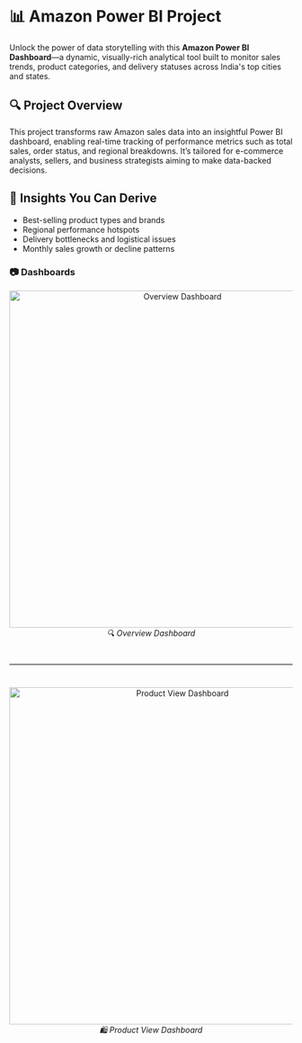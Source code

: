 # 📊 Amazon Power BI Project

Unlock the power of data storytelling with this **Amazon Power BI Dashboard**—a dynamic, visually-rich analytical tool built to monitor sales trends, product categories, and delivery statuses across India's top cities and states.

## 🔍 Project Overview

This project transforms raw Amazon sales data into an insightful Power BI dashboard, enabling real-time tracking of performance metrics such as total sales, order status, and regional breakdowns. It’s tailored for e-commerce analysts, sellers, and business strategists aiming to make data-backed decisions.


## 🧠 Insights You Can Derive

- Best-selling product types and brands  
- Regional performance hotspots  
- Delivery bottlenecks and logistical issues  
- Monthly sales growth or decline patterns




### 📷 Dashboards

<p align="center">
  <img src="https://github.com/user-attachments/assets/6a33c112-4081-41f4-9318-b37c7a9a1b37" alt="Overview Dashboard" width="600"/>
  <br/>
  <em>🔍 Overview Dashboard</em>
</p>

<hr style="border: none; border-top: 1px solid #ccc; margin: 40px 0;">

<p align="center">
  <img src="https://github.com/user-attachments/assets/12ae243f-9886-4a67-9a22-82500fcd4e11" alt="Product View Dashboard" width="600"/>
  <br/>
  <em>🛍️ Product View Dashboard</em>
</p>

